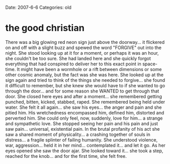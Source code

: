 Date: 2007-6-6
Categories: old

# the good christian

There was a big glowing red neon sign just above the doorway... it flickered on and off with a slight buzz and spewed the word "FORGIVE" out into the night.  She stood looking up at it for a moment, or perhaps it was an hour, she couldn't be too sure.  She had landed here and she quickly forgot everything that had conspired to deliver her to this exact point in space-time. It might have been a wormhole or a rift between dimensions or some other cosmic anomaly, but the fact was she was here. She looked up at the sign again and tried to think of the things she needed to forgive... she found it difficult to remember, but she knew she would have to if she wanted to go through the door... and for some reason she WANTED to get through that door.  She closed here eyes and after a moment... she remembered getting punched, bitten, kicked, stabbed, raped.  She remembered being held under water.  She felt it all again... she saw his eyes... the anger and pain and she pitied him. His wretchedness encompassed him, defined him, distorted and perverted him.  She could only feel, now, suddenly, love for him... a strange and sympathetic love. She stopped seeing her pain and his pain and just saw pain... universal, existential pain. In the brutal profanity of his act she saw a shared moment of physicality... a crashing together of souls in distress... a fragile splinter of failing humanity. She understood violence, war, aggression... held it in her mind... contemplated it... and let it go. As her eyes opened she saw the door ajar.  She looked toward it... she took a step, reached for the knob... and for the first time, she felt free.
